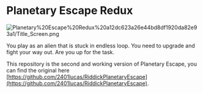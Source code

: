 # Planetary Escape Redux

![Planetary%20Escape%20Redux%20a12dc623a26e44bd8df1920da82e93a1/Title_Screen.png](PlanetaryEscapeReduxREADMEfiles/Title_Screen.png)

You play as an alien that is stuck in endless loop. You need to upgrade and fight your way out. Are you up for the task.

This repository is the second and working version of Planetary Escape, you can find the original here [https://github.com/2401lucas/RiddickPlanetaryEscape](https://github.com/2401lucas/RiddickPlanetaryEscape).
